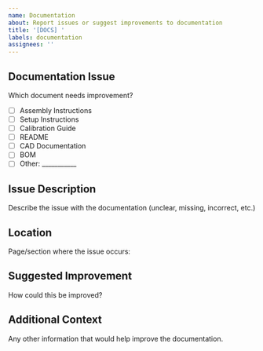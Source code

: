 ```yaml
---
name: Documentation
about: Report issues or suggest improvements to documentation
title: '[DOCS] '
labels: documentation
assignees: ''
---
```


## Documentation Issue
Which document needs improvement?
- [ ] Assembly Instructions
- [ ] Setup Instructions
- [ ] Calibration Guide
- [ ] README
- [ ] CAD Documentation
- [ ] BOM
- [ ] Other: ___________

## Issue Description
Describe the issue with the documentation (unclear, missing, incorrect, etc.)

## Location
Page/section where the issue occurs:

## Suggested Improvement
How could this be improved?

## Additional Context
Any other information that would help improve the documentation.
